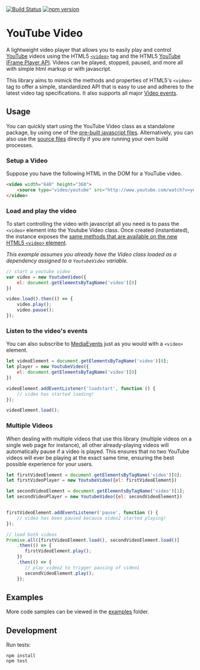 [![Build Status](https://travis-ci.org/mkay581/youtube-video-js.svg?branch=master)](https://travis-ci.org/mkay581/youtube-video-js)
[![npm version](https://badge.fury.io/js/youtube-video-js.svg)](https://badge.fury.io/js/youtube-video-js)

# YouTube Video

A lightweight video player that allows you to easily play and control [YouTube](youtube.com) videos using the HTML5
[`<video>`](https://developer.mozilla.org/en-US/docs/Web/HTML/Element/video) tag and the HTML5
[YouTube IFrame Player API](https://developers.google.com/youtube/iframe_api_reference). Videos can be played, stopped,
paused, and more all with simple html markup or with javascript.

This library aims to mimick the methods and properties of HTML5's `<video>` tag to offer a simple, standardized API
that is easy to use and adheres to the latest video tag specifications. It also supports all major
[Video events](https://developer.mozilla.org/en-US/docs/Web/Guide/Events/Media_events).

## Usage

You can quickly start using the YouTube Video class as a standalone package, by using one of the [pre-built javascript files](/dist).
Alternatively, you can also use the [source files](/src) directly if you are running your own build processes.

### Setup a Video

Suppose you have the following HTML in the DOM for a YouTube video.

```html
<video width="640" height="360">
    <source type="video/youtube" src="http://www.youtube.com/watch?v=ye82js0sL32" />
</video>
```
### Load and play the video

To start controlling the video with javascript all you need is to pass the `<video>` element into the Youtube Video class.
Once created (instantiated), the instance exposes the [same methods that are available on the new
HTML5 `<video>` element](https://developer.mozilla.org/en-US/docs/Web/Guide/HTML/Using_HTML5_audio_and_video#Controlling_media_playback).

*This example assumes you already have the Video class loaded as a dependency assigned to a `YoutubeVideo` variable.*

```javascript
// start a youtube video
var video = new YoutubeVideo({
    el: document.getElementsByTagName('video')[0]
})

video.load().then(() => {
    video.play();
    video.pause();
});

```

### Listen to the video's events

You can also subscribe to [MediaEvents](https://developer.mozilla.org/en-US/docs/Web/Guide/Events/Media_events) just as
you would with a `<video>` element.

```javascript
let videoElement = document.getElementsByTagName('video')[0];
let player = new YoutubeVideo({
    el: document.getElementsByTagName('video')[0]
})

videoElement.addEventListener('loadstart', function () {
    // video has started loading!
});

videoElement.load();
```

### Multiple Videos

When dealing with multiple videos that use this library (multiple videos on a single web page for instance),
all other already-playing videos will automatically pause if a video is played. This ensures that no two YouTube videos
will ever be playing at the exact same time, ensuring the best possible experience for your users.

```javascript
let firstVideoElement = document.getElementsByTagName('video')[0];
let firstVideoPlayer = new YoutubeVideo({el: firstVideoElement})

let secondVideoElement = document.getElementsByTagName('video')[1];
let secondVideoPlayer = new YoutubeVideo({el: secondVideoElement})


firstVideoElement.addEventListener('pause', function () {
    // video has been paused because video2 started playing!
});

// load both videos
Promise.all([firstVideoElement.load(), secondVideoElement.load()]
    .then(() => {
       firstVideoElement.play();
    })
    .then(() => {
       // play video2 to trigger pausing of video1
       secondVideoElement.play();
    });

```
## Examples

More code samples can be viewed in the [examples](/examples) folder.

## Development

Run tests:

```
npm install
npm test
```
